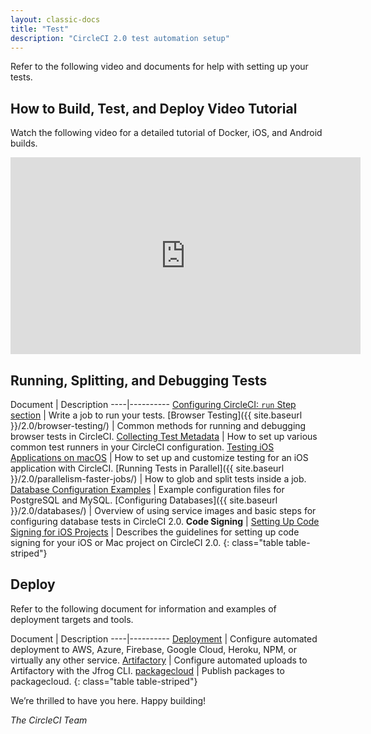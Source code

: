 ```yaml
---
layout: classic-docs
title: "Test"
description: "CircleCI 2.0 test automation setup"
---
```

Refer to the following video and documents for help with setting up your tests.

## How to Build, Test, and Deploy Video Tutorial

Watch the following video for a detailed tutorial of Docker, iOS, and Android builds.

<div class="video-wrapper">
  <iframe width="560" height="315" src="https://www.youtube.com/embed/Qp-BA9e0TnA" frameborder="0" allowfullscreen></iframe>
</div>

## Running, Splitting, and Debugging Tests

Document | Description \----|\---\---\----
<a href="{{ site.baseurl }}/2.0/configuration-reference/#run">Configuring CircleCI: <code>run</code> Step section</a> | Write a job to run your tests. [Browser Testing]({{ site.baseurl }}/2.0/browser-testing/) | Common methods for running and debugging browser tests in CircleCI.
<a href="{{ site.baseurl }}/2.0/collect-test-data/">Collecting Test Metadata</a> | How to set up various common test runners in your CircleCI configuration.
<a href="{{ site.baseurl }}/2.0/testing-ios/">Testing iOS Applications on macOS</a> | How to set up and customize testing for an iOS application with CircleCI. [Running Tests in Parallel]({{ site.baseurl }}/2.0/parallelism-faster-jobs/) | How to glob and split tests inside a job.
<a href="{{ site.baseurl }}/2.0/postgres-config/">Database Configuration Examples</a> | Example configuration files for PostgreSQL and MySQL. [Configuring Databases]({{ site.baseurl }}/2.0/databases/) | Overview of using service images and basic steps for configuring database tests in CircleCI 2.0. **Code Signing** |
<a href="{{ site.baseurl }}/2.0/ios-codesigning/">Setting Up Code Signing for iOS Projects</a> | Describes the guidelines for setting up code signing for your iOS or Mac project on CircleCI 2.0. {: class="table table-striped"}

## Deploy

Refer to the following document for information and examples of deployment targets and tools.

Document | Description \----|\---\---\----
<a href="{{ site.baseurl }}/2.0/deployment-integrations/">Deployment</a> | Configure automated deployment to AWS, Azure, Firebase, Google Cloud, Heroku, NPM, or virtually any other service.
<a href="{{ site.baseurl }}/2.0/artifactory/">Artifactory</a> | Configure automated uploads to Artifactory with the Jfrog CLI.
<a href="{{ site.baseurl }}/2.0/packagecloud/">packagecloud</a> | Publish packages to packagecloud. {: class="table table-striped"}

We’re thrilled to have you here. Happy building!

*The CircleCI Team*